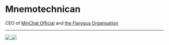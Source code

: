 # Mnemotechnican

CEO of [MinChat Official](https://github.com/minchat-official) and [the Flarogus Organisation](https://github.com/flarogus)

-----

<a href="https://github.com/anuraghazra/github-readme-stats">
  <img align="top" src="https://github-readme-stats.vercel.app/api?username=Mnemotechnician&show_icons=true&theme=tokyonight" />
</a>
<a href="https://github.com/anuraghazra/convoychat">
  <img align="top" src="https://github-readme-stats.vercel.app/api/top-langs/?username=Mnemotechnician&layout=compact" />
</a>
